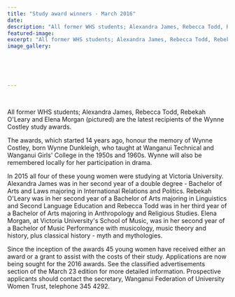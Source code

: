 ```yaml
---
title: "Study award winners - March 2016"
date: 
description: "All former WHS students; Alexandra James, Rebecca Todd, Rebekah O'Leary and Elena Morgan are the latest recipients of the Wynne Costley study awards, Wanganui Midweek article 30/3/16..."
featured-image: 
excerpt: "All former WHS students; Alexandra James, Rebecca Todd, Rebekah O'Leary and Elena Morgan are the latest recipients of the Wynne Costley study awards, Wanganui Midweek article 30/3/16..."
image_gallery:
	
	
	
	
	
---
```


<p>&nbsp;</p>
<p>All former WHS students; Alexandra James, Rebecca Todd, Rebekah O'Leary and Elena Morgan (pictured) are the latest recipients of the Wynne Costley study awards.&nbsp;</p>
<p>The awards, which started 14 years ago, honour the memory of Wynne Costley, born Wynne Dunkleigh, who taught at Wanganui Technical and Wanganui Girls' College in the 1950s and 1960s. Wynne will also be remembered locally for her participation in drama.</p>
<p>In 2015 all four of these young women were studying at Victoria University. Alexandra James was in her second year of a double degree - Bachelor of Arts and Laws majoring in International Relations and Politics. Rebekah O'Leary was in her second year of a Bachelor of Arts majoring in Linguistics and Second Language Education and Rebecca Todd was in her third year of a Bachelor of Arts majoring in Anthropology and Religious Studies. Elena Morgan, at Victoria University's School of Music, was in her second year of a Bachelor of Music Performance with musicology, music theory and history, plus classical history - myth and mythologies.</p>
<p>Since the inception of the awards 45 young women have received either an award or a grant to assist with the costs of their study. Applications are now being sought for the 2016 awards. See the classified advertisements section of the March 23 edition for more detailed information. Prospective applicants should contact the secretary, Wanganui Federation of University Women Trust, telephone 345 4292.</p>

